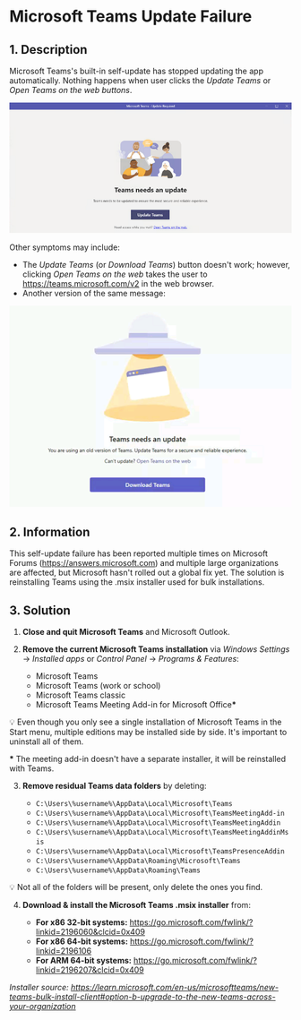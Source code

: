 # Microsoft Teams Update Failure

## 1. Description

Microsoft Teams's built-in self-update has stopped updating the app automatically. Nothing happens when user clicks the *Update Teams* or *Open Teams on the web buttons*.

![Microsoft Teams needs an update](./Assets/microsoft-teams-needs-an-update.png)

Other symptoms may include:

- The *Update Teams* (or *Download Teams*) button doesn't work; however, clicking *Open Teams on the web* takes the user to https://teams.microsoft.com/v2 in the web browser.
- Another version of the same message:

![Microsoft Teams needs an update alternative version](./Assets/microsoft-teams-needs-an-update-alt.png)

## 2. Information

This self-update failure has been reported multiple times on Microsoft Forums (https://answers.microsoft.com) and multiple large organizations are affected, but Microsoft hasn't rolled out a global fix yet. The solution is reinstalling Teams using the .msix installer used for bulk installations.

## 3. Solution

1. **Close and quit Microsoft Teams** and Microsoft Outlook.
2. **Remove the current Microsoft Teams installation** via *Windows Settings* -> *Installed apps* or *Control Panel* -> *Programs & Features*:

    - Microsoft Teams
    - Microsoft Teams (work or school)
    - Microsoft Teams classic
    - Microsoft Teams Meeting Add-in for Microsoft Office<b>*</b>

💡 Even though you only see a single installation of Microsoft Teams in the Start menu, multiple editions may be installed side by side. It's important to uninstall all of them.

<b>*</b> The meeting add-in doesn't have a separate installer, it will be reinstalled with Teams.

3. **Remove residual Teams data folders** by deleting:

    - `C:\Users\%username%\AppData\Local\Microsoft\Teams`
    - `C:\Users\%username%\AppData\Local\Microsoft\TeamsMeetingAdd-in`
    - `C:\Users\%username%\AppData\Local\Microsoft\TeamsMeetingAddin`
    - `C:\Users\%username%\AppData\Local\Microsoft\TeamsMeetingAddinMsis`
    - `C:\Users\%username%\AppData\Local\Microsoft\TeamsPresenceAddin`
    - `C:\Users\%username%\AppData\Roaming\Microsoft\Teams`
    - `C:\Users\%username%\AppData\Roaming\Teams`

💡 Not all of the folders will be present, only delete the ones you find.

4. **Download & install the Microsoft Teams .msix installer** from:

    - **For x86 32-bit systems:** https://go.microsoft.com/fwlink/?linkid=2196060&clcid=0x409
    - **For x86 64-bit systems:** https://go.microsoft.com/fwlink/?linkid=2196106
    - **For ARM 64-bit systems:** https://go.microsoft.com/fwlink/?linkid=2196207&clcid=0x409

*Installer source: https://learn.microsoft.com/en-us/microsoftteams/new-teams-bulk-install-client#option-b-upgrade-to-the-new-teams-across-your-organization*
